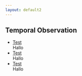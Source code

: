 ```yaml
---
layout: default2
---
```


## Temporal Observation


<script src="https://cdnjs.cloudflare.com/ajax/libs/uikit/2.27.2/js/components/accordion.min.js"></script>
<ul class="uk-accordion">
    <li>
        <a class="uk-accordion-title" href>Test</a>
        <div class="uk-accordion-content">
            Hallo
        </div>
    </li>
    <li>
        <a class="uk-accordion-title" href>Test</a>
        <div class="uk-accordion-content">
            Hallo
        </div>
    </li>
    <li>
        <a class="uk-accordion-title" href>Test</a>
        <div class="uk-accordion-content">
            Hallo
        </div>
    </li>
</ul>


<div class="uk-container uk-margin-medium">
    <svg id="groupedBox" width="800px" height="700px"></svg>
</div>

<script>
    grouped_box_plot("js/all_queries_domains_with_ranks_and_snapshots_small.csv", "#groupedBox", "h1 Word Count");
    
</script>